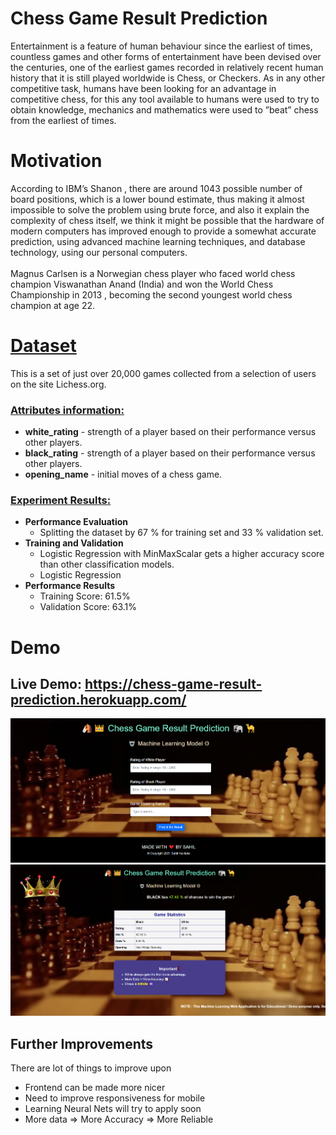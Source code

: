 

# Chess Game Result Prediction

Entertainment is a feature of human behaviour since the earliest of times, countless games
and other forms of entertainment have been devised over the centuries, one of the earliest
games recorded in relatively recent human history that it is still played worldwide is Chess, or
Checkers. As in any other competitive task, humans have been looking for an advantage in competitive
chess, for this any tool available to humans were used to try to obtain knowledge, mechanics and
mathematics were used to ”beat” chess from the earliest of times.

# Motivation

According to IBM’s Shanon , there are around 1043 possible number of board positions,
which is a lower bound estimate, thus making it almost impossible to solve the problem using
brute force, and also it explain the complexity of chess itself, we think it might be possible
that the hardware of modern computers has improved enough to provide a somewhat accurate
prediction, using advanced machine learning techniques, and database technology, using our
personal computers. <br><br> Magnus Carlsen is a Norwegian chess player who faced world chess champion Viswanathan Anand (India) 
and won the World Chess Championship in 2013 , becoming the second youngest world chess champion at age 22.

# [ Dataset ](https://www.kaggle.com/datasnaek/chess)
This is a set of just over 20,000 games collected from a selection of users on the site Lichess.org.

### [Attributes information:]()

* **white_rating** - strength of a player based on their performance versus other players.
* **black_rating** - strength of a player based on their performance versus other players.
* **opening_name** -  initial moves of a chess game.


### [Experiment Results:]()

 * **Performance Evaluation**
    * Splitting the dataset by 67 % for training set and 33 % validation set.
 * **Training and Validation**
    * Logistic Regression with MinMaxScalar gets a higher accuracy score than other classification models.
    * Logistic Regression 
 * **Performance Results**
    * Training Score: 61.5%
    * Validation Score: 63.1%

 
# Demo
## Live Demo: https://chess-game-result-prediction.herokuapp.com/

![](https://github.com/SahilSK202/Chess-Game-Result-Prediction/blob/main/static/images/chessapp1.png)
![](https://github.com/SahilSK202/Chess-Game-Result-Prediction/blob/main/static/images/chessapp2.png)

## Further Improvements
There are lot of things to improve upon

- Frontend can be made more nicer 
- Need to improve responsiveness for mobile
- Learning Neural Nets will try to apply soon
- More data => More Accuracy => More Reliable
